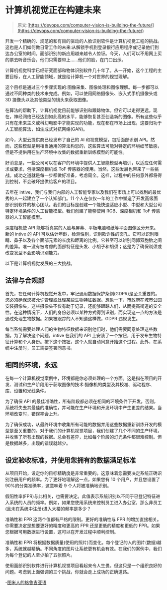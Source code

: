# 计算机视觉正在构建未来

> 原文:[https://devops.com/computer-vision-is-building-the-future/](https://devops.com/computer-vision-is-building-the-future/)

开发一个精确的、规范的和有目的驱动的人脸识别软件是计算机视觉工程的挑战。这也是人们如何做日常工作的未来:从解锁手机到登录银行应用程序或记录他们到达办公室的时间。面部识别的新应用越来越令人惊讶。今天，人们可以不用网上买的票去听音乐会，他们只需要带上……他们的脸，在门口出示。

计算机视觉科学已经研究面部和物体识别软件几十年了。从一开始，这个工程的主要目标，在人工智能领域，就是给计算机一个对世界的视觉理解。

这个目标是通过三个步骤实现的:图像采集、图像处理和图像理解。每一步都可以通过不同种类的技术来完成。例如，可以使用网络摄像头、嵌入式手机摄像头或 3D 摄像头以及其他类型的镜头来获取图像。

在算法的帮助下，计算机视觉目前能够识别和跟踪物体。但它可以走得更远。现在，神经网络已经达到如此高的水平，能够恢复甚至创造新的图像。所有这些似乎只有在未来主义或科幻电影中才能实现的功能，现在都在市场上出现，这要归功于人工智能算法，如生成式对抗网络(GAN)。

如今，大型云提供商已经发布了自己的 AI 和视觉模型，包括面部识别 API。然而，这些模型是用相当通用的算法构思的，这些算法可能对特定的环境细节敏感，但是不提供用在生产环境中收集的数据重新训练模型的可能性。

好消息是，一些公司可以在客户的环境中提供人工智能模型再培训，以适应任何需求或要求，包括深度相机或 ToF 传感器的使用。当然，这些发展也带来了一些挑战。成功之道就是每一步都做好准备，考虑周全。这样，过程中的任何意外都将得到控制，不会破坏提供给客户的项目。

去年在 intive，我们与我们内部的人工智能专家以及我们在市场上可以找到的最优秀的人一起建立了一个认知部门。11 个人在仅仅一年的工作中塑造了开发高级面部识别软件的核心团队。我们的目标是创建一个能快速适应小型、中型和大型公司特定环境条件的人工智能模型。我们创建了能够使用 RGB、深度相机和 ToF 传感器的人工智能模型。

深度相机使 API 能够将真实的人脸与屏幕、平板电脑和纸等平面图像区分开来。新的 intive 的 API 可以估计年龄，检测性别，识别欺诈性的面孔。它可以识别眼睛、鼻子以及各个面部元素的长度和距离的比例。它甚至可以辨别同卵双胞胎之间的差异。唯一没有被考虑的面部特征是头发、小胡子和胡须；这是为了确保剃须或改变发型不会影响识别能力。

以下是计算机视觉发展的三大挑战。

## **法律与合规部**

首先，在任何计算机视觉开发中，牢记通用数据保护条例(GDPR)是至关重要的。您必须确保您被允许管理或处理某些生物特征数据。想象一下，市政府在城市公园安装摄像头，这些摄像头不仅有助于记录，还能够跟踪人们，从而提高街道的安全性。在这种情况下，人们的身份必须以某种方式得到识别，而实现这一点的方法是通过处理生物数据。如果被跟踪的人不知道这样做，GDPR 违规发生。

每当系统需要处理人们的生物特征数据来识别他们时，他们需要同意处理这些数据。为了解决这个问题，intive 在我们的 API 上安装了一个按钮，用于发布生物特征计算和个人身份。按下这个按钮，这个人就自动同意开始这个过程。此外，在系统中注册时，员工需要签署同意书。

## **相同的环境，永远**

在每一个计算机视觉案例中，环境都是你必须处理的一个方面。这是指在项目的开发、测试和生产阶段用于获取图像的技术:摄像机的类型及其校准、驱动程序、库、设置和光线条件。

为了确保 API 的最佳准确性，所有阶段都必须在相同的环境条件下开发。否则，系统将失去其最佳的准确性，并可能在生产环境和开发环境中产生更差的结果。当环境改变时，错误率会上升。

为了确保成功，从最终环境中收集所有可能的数据并用这些数据重新训练开发的模型是至关重要的。对于我们的计算机视觉项目，我们创建了几个不同的生产环境，并收集了所有出现的数据。总会有差异，比如每个阶段的灯光条件都很难控制。但是数据越多，出现的错误就越少。

## **设定验收标准，并使用您拥有的数据满足标准**

从项目开始，设定你的目标精确度是非常重要的。这意味着您需要决定系统正确识别注册用户的频率。为了更好地理解这一点，如果您有 10 个用户，并且您设置了 90%的分类准确率，这意味着 9 个人将被准确地识别。

假阳性率(FPR)与此相关，也需要决定。此值表示系统识别以不同于已登记特征进入系统的人员的频率。例如，如果您使用系统来控制员工进入办公室，那么非员工(且未在系统中注册)进入大楼的频率是多少？

准确性和 FPR 这两个值都有严格的限制。更好的准确性与 FPR 的增加直接相关。你需要决定是想要更好的精度和更高的 FPR 还是更低的精度和更低的 FPR。如果您根据可用数据进行设置，这可以在开发过程中顺利控制。

准确性和 FPR 将根据数据质量(使用的照片)而变化。每个登记的人的图片(数据)越多，系统就越精确。不同角度的图片让系统更有机会有效。在我们的案例中，我们为每个登记的人至少拍了五张照片。

使用面部识别软件进行计算机视觉项目看起来令人生畏。但这只是一个组织良好的问题。考虑到上面强调的三个挑战，你就会走上成功的正确道路。

-[图米人的格鲁吉亚语](https://devops.com/author/grzegorz-tyminski/)